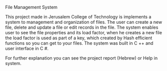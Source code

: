 File Management System

This project made in Jerusalem College of Technology is implements a system to management and organization of files.
The user can create a new file, delete and update a file or edit records in the file.
The system enables user to see the file properties and its load factor, 
when he creates a new file the load factor is used as part of a key, which created by Hash efficient functions 
so you can get to your files.
The system was built in C ++ and user interface in C #.

For further explanation you can see the project report (Hebrew) or Help in system.
